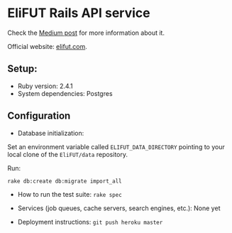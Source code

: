 # EliFUT Rails API service

Check the [Medium post](https://medium.com/@felipecsl/creating-an-android-app-for-beginners-part-i-410a7a64d9b1) for more information about it.

Official website: [elifut.com](http://elifut.com).

## Setup:

* Ruby version: 2.4.1
* System dependencies: Postgres


## Configuration

* Database initialization:

Set an environment variable called `ELIFUT_DATA_DIRECTORY` pointing to your local clone of the `EliFUT/data` repository.

Run:
```
rake db:create db:migrate import_all
```

* How to run the test suite: `rake spec`

* Services (job queues, cache servers, search engines, etc.): None yet

* Deployment instructions: `git push heroku master`
